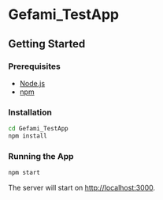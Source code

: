 # Gefami_TestApp

## Getting Started

### Prerequisites

- [Node.js](https://nodejs.org/)
- [npm](https://www.npmjs.com/)

### Installation

```bash
cd Gefami_TestApp
npm install
```

### Running the App

```bash
npm start
```

The server will start on [http://localhost:3000](http://localhost:3000).
